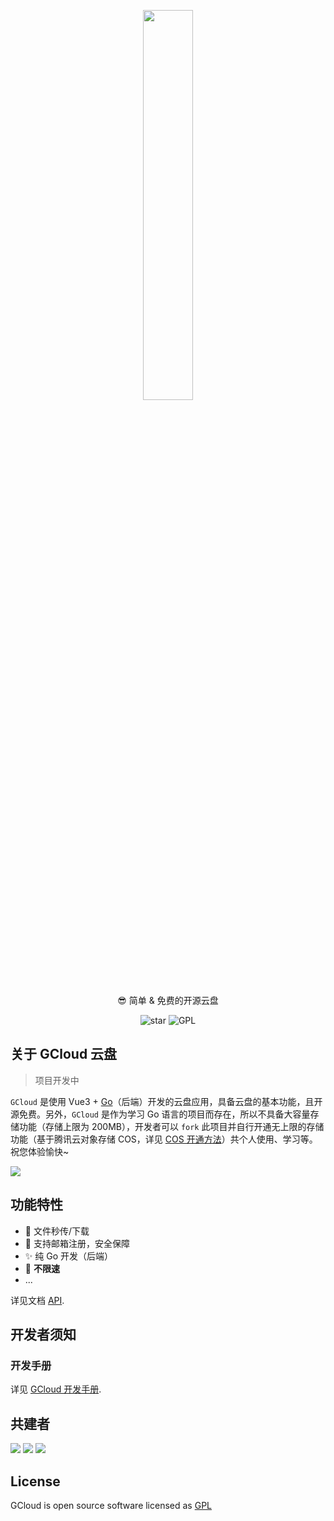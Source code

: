 <p align="center"><img width="40%" align="center" src="https://img-yesmore.vercel.app/gcloud/gcloudx.png"></p>

<p align="center">😎 简单 & 免费的开源云盘</p>

<div style='' align="center">
    <img src="https://img.shields.io/github/stars/yesmore/gcloud-app.svg?logo=github&style=flat-square" alt="star"/>
	<img src="https://img.shields.io/github/license/yesmore/gcloud-app?style=flat-square" alt="GPL"/>
</div>

## 关于 GCloud 云盘

> 项目开发中

`GCloud` 是使用 Vue3 + [Go](https://golang.org/)（后端）开发的云盘应用，具备云盘的基本功能，且开源免费。另外，`GCloud` 是作为学习 Go 语言的项目而存在，所以不具备大容量存储功能（存储上限为 200MB），开发者可以 `fork` 此项目并自行开通无上限的存储功能（基于腾讯云对象存储 COS，详见 [COS 开通方法](<[/dev/README.md](https://github.com/yesmore/gcloud-server/blob/master/dev/README.md)>)）共个人使用、学习等。祝您体验愉快~

<img src='https://img-yesmore.vercel.app/gcloud/gcloud-home.png'/>

## 功能特性

- 🚀 文件秒传/下载
- 🎯 支持邮箱注册，安全保障
- ✨ 纯 Go 开发（后端）
- 🎨 **不限速**
- ...

详见文档 [API](/docs/API.md).

## 开发者须知

### 开发手册

详见 [GCloud 开发手册](/dev/README.md).

## 共建者

<a href="https://github.com/yesmore"><img src="https://github.com/yesmore.png?size=50"></a> <a href="https://github.com/tinyflake"><img src="https://github.com/tinyflake.png?size=50"></a> <a href="https://github.com/lysimportant"><img src="https://github.com/lysimportant.png?size=50"></a>

## License

GCloud is open source software licensed as [GPL](LICENSE)
